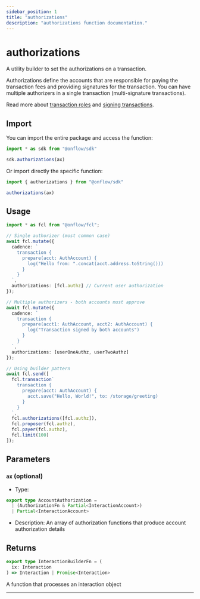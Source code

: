 ```yaml
---
sidebar_position: 1
title: "authorizations"
description: "authorizations function documentation."
---
```


<!-- THIS DOCUMENT IS AUTO-GENERATED FROM [onflow/sdk/src/build/build-authorizations.ts](https://github.com/onflow/fcl-js/tree/master/packages/sdk/src/build/build-authorizations.ts). DO NOT EDIT MANUALLY -->

# authorizations

A utility builder to set the authorizations on a transaction.

Authorizations define the accounts that are responsible for paying the transaction fees and providing signatures for the transaction.
You can have multiple authorizers in a single transaction (multi-signature transactions).

Read more about [transaction roles](https://docs.onflow.org/concepts/transaction-signing/) and [signing transactions](https://docs.onflow.org/concepts/accounts-and-keys/).

## Import

You can import the entire package and access the function:

```typescript
import * as sdk from "@onflow/sdk"

sdk.authorizations(ax)
```

Or import directly the specific function:

```typescript
import { authorizations } from "@onflow/sdk"

authorizations(ax)
```

## Usage

```typescript
import * as fcl from "@onflow/fcl";

// Single authorizer (most common case)
await fcl.mutate({
  cadence: `
    transaction {
      prepare(acct: AuthAccount) {
        log("Hello from: ".concat(acct.address.toString()))
      }
    }
  `,
  authorizations: [fcl.authz] // Current user authorization
});

// Multiple authorizers - both accounts must approve
await fcl.mutate({
  cadence: `
    transaction {
      prepare(acct1: AuthAccount, acct2: AuthAccount) {
        log("Transaction signed by both accounts")
      }
    }
  `,
  authorizations: [userOneAuthz, userTwoAuthz]
});

// Using builder pattern
await fcl.send([
  fcl.transaction`
    transaction {
      prepare(acct: AuthAccount) {
        acct.save("Hello, World!", to: /storage/greeting)
      }
    }
  `,
  fcl.authorizations([fcl.authz]),
  fcl.proposer(fcl.authz),
  fcl.payer(fcl.authz),
  fcl.limit(100)
]);
```

## Parameters

### `ax` (optional)


- Type: 
```typescript
export type AccountAuthorization =
  | (AuthorizationFn & Partial<InteractionAccount>)
  | Partial<InteractionAccount>
```
- Description: An array of authorization functions that produce account authorization details


## Returns

```typescript
export type InteractionBuilderFn = (
  ix: Interaction
) => Interaction | Promise<Interaction>
```


A function that processes an interaction object

---